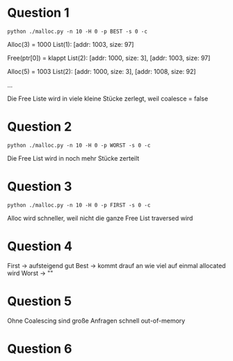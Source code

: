 # Question 1

`python ./malloc.py -n 10 -H 0 -p BEST -s 0 -c`

Alloc(3) = 1000
List(1): [addr: 1003, size: 97]

Free(ptr[0]) = klappt
List(2): [addr: 1000, size: 3], [addr: 1003, size: 97]

Alloc(5) = 1003
List(2): [addr: 1000, size: 3], [addr: 1008, size: 92]

...

Die Free Liste wird in viele kleine Stücke zerlegt, weil coalesce = false

# Question 2

`python ./malloc.py -n 10 -H 0 -p WORST -s 0 -c`

Die Free List wird in noch mehr Stücke zerteilt

# Question 3

`python ./malloc.py -n 10 -H 0 -p FIRST -s 0 -c`

Alloc wird schneller, weil nicht die ganze Free List traversed wird

# Question 4

First -> aufsteigend gut
Best -> kommt drauf an wie viel auf einmal allocated wird
Worst -> ""

# Question 5

Ohne Coalescing sind große Anfragen schnell out-of-memory

# Question 6

